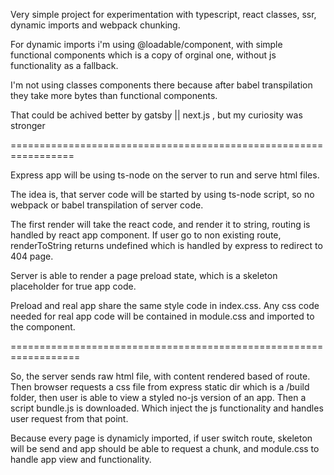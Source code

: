Very simple project for experimentation with typescript, react classes, ssr, dynamic imports and webpack chunking.

For dynamic imports i'm using @loadable/component, with simple functional components which is a copy of orginal one, without js functionality as a fallback.

I'm not using classes components there because after babel transpilation they take more bytes than functional components.

That could be achived better by gatsby || next.js , but my curiosity was stronger

=================================================================

Express app will be using ts-node on the server to run and serve html files.

The idea is, that server code will be started by using ts-node script, so no webpack or babel transpilation of server code.

The first render will take the react code, and render it to string, routing is handled by react app component. If user go to non existing route, renderToString returns undefined which is handled by express to redirect to 404 page.

Server is able to render a page preload state, which is a skeleton placeholder for true app code.

Preload and real app share the same style code in index.css.
Any css code needed for real app code will be contained in module.css and imported to the component.

==================================================================

So, the server sends raw html file, with content rendered based of route. Then browser requests a css file from express static dir which is a /build folder, then user is able to view a styled no-js version of an app. Then a script bundle.js is downloaded. Which inject the js functionality and handles user request from that point.

Because every page is dynamicly imported, if user switch route, skeleton will be send and app should be able to request a chunk, and module.css to handle app view and functionality.
